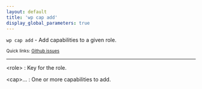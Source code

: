 ```yaml
---
layout: default
title: 'wp cap add'
display_global_parameters: true
---
```


`wp cap add` - Add capabilities to a given role.

<small>Quick links: <a href="https://github.com/wp-cli/wp-cli/issues?q=is%3Aopen+label%3Acommand%3Aadd+sort%3Aupdated-desc">Github issues</a></small>

<hr />

&lt;role&gt;
: Key for the role.

&lt;cap&gt;...
: One or more capabilities to add.



